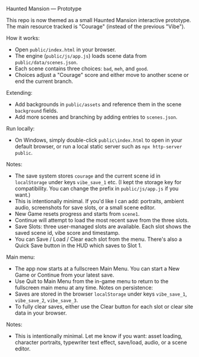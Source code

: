 Haunted Mansion — Prototype

This repo is now themed as a small Haunted Mansion interactive prototype. The main resource tracked is "Courage" (instead of the previous "Vibe").

How it works:
- Open `public/index.html` in your browser.
- The engine (`public/js/app.js`) loads scene data from `public/data/scenes.json`.
- Each scene contains three choices: `bad`, `meh`, and `good`.
- Choices adjust a "Courage" score and either move to another scene or end the current branch.

Extending:
- Add backgrounds in `public/assets` and reference them in the scene `background` fields.
- Add more scenes and branching by adding entries to `scenes.json`.

Run locally:
- On Windows, simply double-click `public\index.html` to open in your default browser, or run a local static server such as `npx http-server public`.

Notes:
- The save system stores `courage` and the current scene id in `localStorage` under keys `vibe_save_1` etc. (I kept the storage key for compatibility. You can change the prefix in `public/js/app.js` if you want.)
- This is intentionally minimal. If you'd like I can add: portraits, ambient audio, screenshots for save slots, or a small scene editor.
- New Game resets progress and starts from `scene1`.
- Continue will attempt to load the most recent save from the three slots.
- Save Slots: three user-managed slots are available. Each slot shows the saved scene id, vibe score and timestamp.
- You can Save / Load / Clear each slot from the menu. There's also a Quick Save button in the HUD which saves to Slot 1.

Main menu:
- The app now starts at a fullscreen Main Menu. You can start a New Game or Continue from your latest save.
- Use Quit to Main Menu from the in-game menu to return to the fullscreen main menu at any time.
Notes on persistence:
- Saves are stored in the browser `localStorage` under keys `vibe_save_1`, `vibe_save_2`, `vibe_save_3`.
- To fully clear saves, either use the Clear button for each slot or clear site data in your browser.

Notes:
- This is intentionally minimal. Let me know if you want: asset loading, character portraits, typewriter text effect, save/load, audio, or a scene editor.
